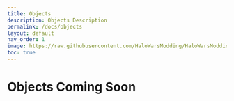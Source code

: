 ```yaml
---
title: Objects
description: Objects Description
permalink: /docs/objects
layout: default
nav_order: 1
image: https://raw.githubusercontent.com/HaloWarsModding/HaloWarsModding.github.io/master/resources/images/metadata/header.png
toc: true
---
```



# Objects <span class="label label-yellow">Coming Soon</span>
